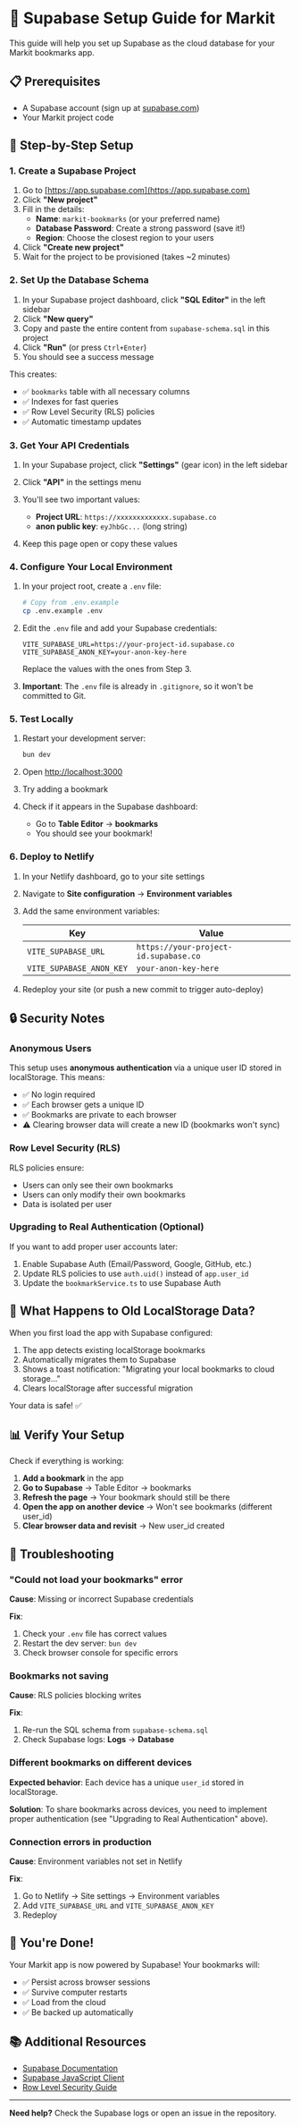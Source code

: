 # 🚀 Supabase Setup Guide for Markit

This guide will help you set up Supabase as the cloud database for your Markit bookmarks app.

## 📋 Prerequisites

- A Supabase account (sign up at [supabase.com](https://supabase.com))
- Your Markit project code

## 🔧 Step-by-Step Setup

### 1. Create a Supabase Project

1. Go to [https://app.supabase.com](https://app.supabase.com)
2. Click **"New project"**
3. Fill in the details:
   - **Name**: `markit-bookmarks` (or your preferred name)
   - **Database Password**: Create a strong password (save it!)
   - **Region**: Choose the closest region to your users
4. Click **"Create new project"**
5. Wait for the project to be provisioned (takes ~2 minutes)

### 2. Set Up the Database Schema

1. In your Supabase project dashboard, click **"SQL Editor"** in the left sidebar
2. Click **"New query"**
3. Copy and paste the entire content from `supabase-schema.sql` in this project
4. Click **"Run"** (or press `Ctrl+Enter`)
5. You should see a success message

This creates:

- ✅ `bookmarks` table with all necessary columns
- ✅ Indexes for fast queries
- ✅ Row Level Security (RLS) policies
- ✅ Automatic timestamp updates

### 3. Get Your API Credentials

1. In your Supabase project, click **"Settings"** (gear icon) in the left sidebar
2. Click **"API"** in the settings menu
3. You'll see two important values:

   - **Project URL**: `https://xxxxxxxxxxxxx.supabase.co`
   - **anon public key**: `eyJhbGc...` (long string)

4. Keep this page open or copy these values

### 4. Configure Your Local Environment

1. In your project root, create a `.env` file:

   ```bash
   # Copy from .env.example
   cp .env.example .env
   ```

2. Edit the `.env` file and add your Supabase credentials:

   ```env
   VITE_SUPABASE_URL=https://your-project-id.supabase.co
   VITE_SUPABASE_ANON_KEY=your-anon-key-here
   ```

   Replace the values with the ones from Step 3.

3. **Important**: The `.env` file is already in `.gitignore`, so it won't be committed to Git.

### 5. Test Locally

1. Restart your development server:

   ```bash
   bun dev
   ```

2. Open [http://localhost:3000](http://localhost:3000)
3. Try adding a bookmark
4. Check if it appears in the Supabase dashboard:
   - Go to **Table Editor** → **bookmarks**
   - You should see your bookmark!

### 6. Deploy to Netlify

1. In your Netlify dashboard, go to your site settings
2. Navigate to **Site configuration** → **Environment variables**
3. Add the same environment variables:

   | Key                      | Value                                 |
   | ------------------------ | ------------------------------------- |
   | `VITE_SUPABASE_URL`      | `https://your-project-id.supabase.co` |
   | `VITE_SUPABASE_ANON_KEY` | `your-anon-key-here`                  |

4. Redeploy your site (or push a new commit to trigger auto-deploy)

## 🔒 Security Notes

### Anonymous Users

This setup uses **anonymous authentication** via a unique user ID stored in localStorage. This means:

- ✅ No login required
- ✅ Each browser gets a unique ID
- ✅ Bookmarks are private to each browser
- ⚠️ Clearing browser data will create a new ID (bookmarks won't sync)

### Row Level Security (RLS)

RLS policies ensure:

- Users can only see their own bookmarks
- Users can only modify their own bookmarks
- Data is isolated per user

### Upgrading to Real Authentication (Optional)

If you want to add proper user accounts later:

1. Enable Supabase Auth (Email/Password, Google, GitHub, etc.)
2. Update RLS policies to use `auth.uid()` instead of `app.user_id`
3. Update the `bookmarkService.ts` to use Supabase Auth

## 🎯 What Happens to Old LocalStorage Data?

When you first load the app with Supabase configured:

1. The app detects existing localStorage bookmarks
2. Automatically migrates them to Supabase
3. Shows a toast notification: "Migrating your local bookmarks to cloud storage..."
4. Clears localStorage after successful migration

Your data is safe! ✅

## 📊 Verify Your Setup

Check if everything is working:

1. **Add a bookmark** in the app
2. **Go to Supabase** → Table Editor → bookmarks
3. **Refresh the page** → Your bookmark should still be there
4. **Open the app on another device** → Won't see bookmarks (different user_id)
5. **Clear browser data and revisit** → New user_id created

## 🐛 Troubleshooting

### "Could not load your bookmarks" error

**Cause**: Missing or incorrect Supabase credentials

**Fix**:

1. Check your `.env` file has correct values
2. Restart the dev server: `bun dev`
3. Check browser console for specific errors

### Bookmarks not saving

**Cause**: RLS policies blocking writes

**Fix**:

1. Re-run the SQL schema from `supabase-schema.sql`
2. Check Supabase logs: **Logs** → **Database**

### Different bookmarks on different devices

**Expected behavior**: Each device has a unique `user_id` stored in localStorage.

**Solution**: To share bookmarks across devices, you need to implement proper authentication (see "Upgrading to Real Authentication" above).

### Connection errors in production

**Cause**: Environment variables not set in Netlify

**Fix**:

1. Go to Netlify → Site settings → Environment variables
2. Add `VITE_SUPABASE_URL` and `VITE_SUPABASE_ANON_KEY`
3. Redeploy

## 🎉 You're Done!

Your Markit app is now powered by Supabase! Your bookmarks will:

- ✅ Persist across browser sessions
- ✅ Survive computer restarts
- ✅ Load from the cloud
- ✅ Be backed up automatically

## 📚 Additional Resources

- [Supabase Documentation](https://supabase.com/docs)
- [Supabase JavaScript Client](https://supabase.com/docs/reference/javascript)
- [Row Level Security Guide](https://supabase.com/docs/guides/auth/row-level-security)

---

**Need help?** Check the Supabase logs or open an issue in the repository.
